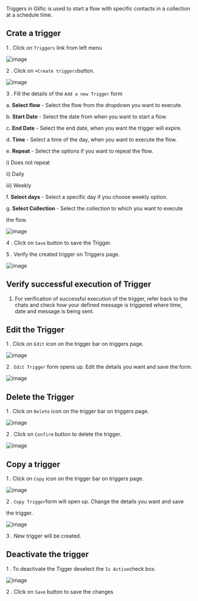 Triggers in Glific is used to start a flow with specific contacts in a collection at a schedule time.

## Crate a trigger

1 . Click on `Triggers` link from left menu

![image](https://user-images.githubusercontent.com/32592458/212646689-26b30a76-d08a-4a96-a85f-c8e32db9dd00.png)

2 . Click on `+Create triggers`button.

![image](https://user-images.githubusercontent.com/32592458/212646723-95237183-67b7-480d-a5a9-3a4259eabc40.png)

3 . Fill the details of the `Add a new Trigger` form

a. **Select flow** - Select the flow from the dropdown you want to execute.

b. **Start Date** - Select the date from when you want to start a flow.

c. **End Date** - Select the end date, when you want the trigger will expire.

d. **Time** - Select a time of the day, when you want to execute the flow.

e. **Repeat** - Select the options if you want to repeat the flow.

i) Does not repeat

ii) Daily

iii) Weekly

f. **Select days** - Select a specific day if you choose weekly option.

g. **Select Collection** - Select the collection to which you want to execute

the flow.

![image](https://user-images.githubusercontent.com/32592458/212646948-c63f09ca-e266-40b0-9a20-d1c44d474779.png)

4 .  Click on `Save` button to save the Trigger.

5 . Verify the created trigger on Triggers page.

![image](https://user-images.githubusercontent.com/32592458/212646976-53e3f899-c618-4b0b-b2eb-853455c64552.png)

## Verify successful  execution of Trigger

1. For verification of successful execution of the trigger, refer back to the chats and check how your defined message is triggered where time, date and message is being sent.

## Edit the Trigger

1 . Click on `Edit` icon on the trigger bar on triggers page.

![image](https://user-images.githubusercontent.com/32592458/212647015-3a825706-563f-42d5-9c87-a40e97fcefa0.png)



2 . `Edit Trigger` form opens up. Edit the details you want and save the form.

![image](https://user-images.githubusercontent.com/32592458/212647034-92c6c237-eedf-42ba-af73-ef578ad9c6b5.png)



## Delete the Trigger

1 . Click on `Delete` icon on the trigger bar on triggers page.

![image](https://user-images.githubusercontent.com/32592458/212647052-18158d6f-0c3d-457c-a0ba-a18d436ff60d.png)



2 . Click on `Confirm` button to delete the trigger.

![image](https://user-images.githubusercontent.com/32592458/212647080-0b3e0340-fc39-4b7f-998b-b510bf7a32a6.png)



## Copy a trigger

1 . Click on `Copy` icon on the trigger bar on triggers page.

![image](https://user-images.githubusercontent.com/32592458/212647113-b04bef3e-07bd-42e4-ac48-3a7efd9e8132.png)



2 . `Copy Trigger`form will open up. Change the details you want and save

the trigger.

![image](https://user-images.githubusercontent.com/32592458/212647214-2e2080e2-9a22-46e8-bc84-e68f3890fc45.png)



3 . New trigger will be created.

## Deactivate the trigger

1 . To deactivate the Tigger deselect the `Is Active`check box.

![image](https://user-images.githubusercontent.com/32592458/212647234-f3be038c-db90-4e08-8ebd-7196c1727855.png)

2 . Click on `Save` button to save the changes
